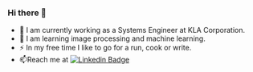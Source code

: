 ### Hi there 👋

- 🔭 I am currently working as a Systems Engineer at KLA Corporation.
- 🌱 I am learning image processing and machine learning. 
- :zap: In my free time I like to go for a run, cook or write.
- :mailbox:Reach me at [![Linkedin Badge](https://img.shields.io/badge/-kakbar-blue?style=flat&logo=Linkedin&logoColor=white)](url)
<!--
**A-bisht/A-bisht** is a ✨ _special_ ✨ repository because its `README.md` (this file) appears on your GitHub profile.

Here are some ideas to get you started:

- 🔭 I’m currently working on ...
- 🌱 I’m currently learning ...
- 👯 I’m looking to collaborate on ...
- 🤔 I’m looking for help with ...
- 💬 Ask me about ...
- 📫 How to reach me: ...
- 😄 Pronouns: ...
- ⚡ Fun fact: ...
-->
